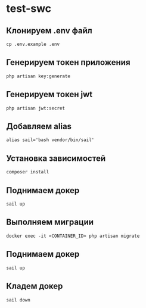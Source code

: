 # test-swc

## Клонируем .env файл
```
cp .env.example .env
```
## Генерируем токен приложения
```
php artisan key:generate
```
## Генерируем токен jwt
```
php artisan jwt:secret
```
## Добавляем alias
```
alias sail='bash vendor/bin/sail'
```

## Установка зависимостей
```
composer install
```

## Поднимаем докер
```
sail up
```

## Выполняем миграции
```
docker exec -it <CONTAINER_ID> php artisan migrate
```

## Поднимаем докер
```
sail up
```

## Кладем докер
```
sail down
```
